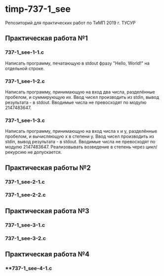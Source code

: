 # **timp-737-1_see**
Репозиторий для практических работ по ТиМП 2019 г. ТУСУР

## **Практическая работа №1**

### **737-1_see-1-1.c**
Написать программу, печатающую в stdout фразу "Hello, World!" на отдельной строке.

### **737-1_see-1-2.c**
Написать программу, принимающую на вход два числа, разделённые пробелом, и суммирующую их. Ввод чисел производить из stdin, вывод результата - в stdout. Вводимые числа не превосходят по модулю 2147483647.

### **737-1_see-1-3.c**
Написать программу, принимающую на вход числа x и y, разделённые пробелом, и вычисляющую x в степени y. Ввод чисел производить из stdin, вывод результата - в stdout. Вводимые числа не превосходят по модулю 2147483647. Реализовывать возведение в степень через цикл/рекурсию не допускается.


## **Практическая работы №2** 
### **737-1_see-2-1.c**  

### **737-1_see-2-2.c**

## **Практическая работа №3**
### **737-1_see-3-1.c**

### **737-1_see-3-2.c**

## **Практическая работа №4**
### **737-1_see-4-1.c
